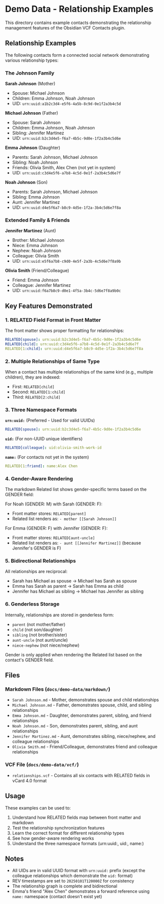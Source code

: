 # Demo Data - Relationship Examples

This directory contains example contacts demonstrating the relationship management features of the Obsidian VCF Contacts plugin.

## Relationship Examples

The following contacts form a connected social network demonstrating various relationship types:

### The Johnson Family

**Sarah Johnson** (Mother)
- Spouse: Michael Johnson
- Children: Emma Johnson, Noah Johnson
- UID: `urn:uuid:a1b2c3d4-e5f6-4a5b-8c9d-0e1f2a3b4c5d`

**Michael Johnson** (Father)
- Spouse: Sarah Johnson
- Children: Emma Johnson, Noah Johnson
- Sibling: Jennifer Martinez
- UID: `urn:uuid:b2c3d4e5-f6a7-4b5c-9d0e-1f2a3b4c5d6e`

**Emma Johnson** (Daughter)
- Parents: Sarah Johnson, Michael Johnson
- Sibling: Noah Johnson
- Friends: Olivia Smith, Alex Chen (not yet in system)
- UID: `urn:uuid:c3d4e5f6-a7b8-4c5d-0e1f-2a3b4c5d6e7f`

**Noah Johnson** (Son)
- Parents: Sarah Johnson, Michael Johnson
- Sibling: Emma Johnson
- Aunt: Jennifer Martinez
- UID: `urn:uuid:d4e5f6a7-b8c9-4d5e-1f2a-3b4c5d6e7f8a`

### Extended Family & Friends

**Jennifer Martinez** (Aunt)
- Brother: Michael Johnson
- Niece: Emma Johnson
- Nephew: Noah Johnson
- Colleague: Olivia Smith
- UID: `urn:uuid:e5f6a7b8-c9d0-4e5f-2a3b-4c5d6e7f8a9b`

**Olivia Smith** (Friend/Colleague)
- Friend: Emma Johnson
- Colleague: Jennifer Martinez
- UID: `urn:uuid:f6a7b8c9-d0e1-4f5a-3b4c-5d6e7f8a9b0c`

## Key Features Demonstrated

### 1. RELATED Field Format in Front Matter

The front matter shows proper formatting for relationships:

```yaml
RELATED[spouse]: urn:uuid:b2c3d4e5-f6a7-4b5c-9d0e-1f2a3b4c5d6e
RELATED[child]: urn:uuid:c3d4e5f6-a7b8-4c5d-0e1f-2a3b4c5d6e7f
RELATED[1:child]: urn:uuid:d4e5f6a7-b8c9-4d5e-1f2a-3b4c5d6e7f8a
```

### 2. Multiple Relationships of Same Type

When a contact has multiple relationships of the same kind (e.g., multiple children), they are indexed:
- First: `RELATED[child]`
- Second: `RELATED[1:child]`
- Third: `RELATED[2:child]`

### 3. Three Namespace Formats

**`urn:uuid:`** (Preferred - Used for valid UUIDs)
```yaml
RELATED[spouse]: urn:uuid:b2c3d4e5-f6a7-4b5c-9d0e-1f2a3b4c5d6e
```

**`uid:`** (For non-UUID unique identifiers)
```yaml
RELATED[colleague]: uid:olivia-smith-work-id
```

**`name:`** (For contacts not yet in the system)
```yaml
RELATED[1:friend]: name:Alex Chen
```

### 4. Gender-Aware Rendering

The markdown Related list shows gender-specific terms based on the GENDER field:

For Noah (GENDER: M) with Sarah (GENDER: F):
- Front matter stores: `RELATED[parent]`
- Related list renders as: `- mother [[Sarah Johnson]]`

For Emma (GENDER: F) with Jennifer (GENDER: F):
- Front matter stores: `RELATED[aunt-uncle]`
- Related list renders as: `- aunt [[Jennifer Martinez]]` (because Jennifer's GENDER is F)

### 5. Bidirectional Relationships

All relationships are reciprocal:
- Sarah has Michael as spouse → Michael has Sarah as spouse
- Emma has Sarah as parent → Sarah has Emma as child
- Jennifer has Michael as sibling → Michael has Jennifer as sibling

### 6. Genderless Storage

Internally, relationships are stored in genderless form:
- `parent` (not mother/father)
- `child` (not son/daughter)
- `sibling` (not brother/sister)
- `aunt-uncle` (not aunt/uncle)
- `niece-nephew` (not niece/nephew)

Gender is only applied when rendering the Related list based on the contact's GENDER field.

## Files

### Markdown Files (`docs/demo-data/markdown/`)
- `Sarah Johnson.md` - Mother, demonstrates spouse and child relationships
- `Michael Johnson.md` - Father, demonstrates spouse, child, and sibling relationships
- `Emma Johnson.md` - Daughter, demonstrates parent, sibling, and friend relationships
- `Noah Johnson.md` - Son, demonstrates parent, sibling, and aunt relationships
- `Jennifer Martinez.md` - Aunt, demonstrates sibling, niece/nephew, and colleague relationships
- `Olivia Smith.md` - Friend/Colleague, demonstrates friend and colleague relationships

### VCF File (`docs/demo-data/vcf/`)
- `relationships.vcf` - Contains all six contacts with RELATED fields in vCard 4.0 format

## Usage

These examples can be used to:
1. Understand how RELATED fields map between front matter and markdown
2. Test the relationship synchronization features
3. Learn the correct format for different relationship types
4. See how gender-aware rendering works
5. Understand the three namespace formats (urn:uuid:, uid:, name:)

## Notes

- All UIDs are in valid UUID format with `urn:uuid:` prefix (except the colleague relationships which demonstrate the `uid:` format)
- REV timestamps are set to `20250101T120000Z` for consistency
- The relationship graph is complete and bidirectional
- Emma's friend "Alex Chen" demonstrates a forward reference using `name:` namespace (contact doesn't exist yet)
